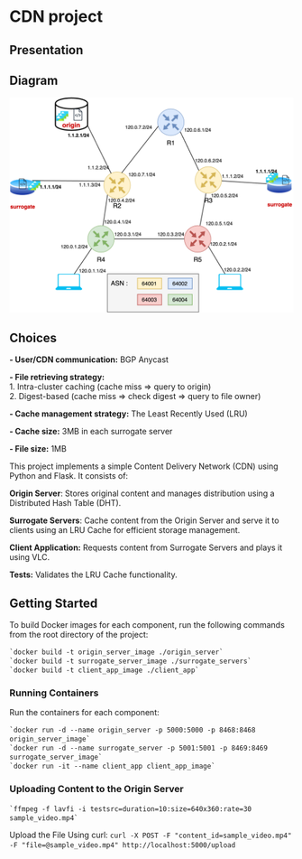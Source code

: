 # CDN project


## Presentation


## Diagram
![Diagram](diagram.png)
## Choices
**- User/CDN communication:** BGP Anycast

**- File retrieving strategy:**  
	1. Intra-cluster caching (cache miss => query to origin)   
	2. Digest-based (cache miss => check digest => query to file owner)

**- Cache management strategy:** The Least Recently Used (LRU)  

**- Cache size:** 3MB in each surrogate server  

**- File size:** 1MB

This project implements a simple Content Delivery Network (CDN) using Python and Flask. It consists of:

**Origin Server**: Stores original content and manages distribution using a Distributed Hash Table (DHT).

**Surrogate Servers**: Cache content from the Origin Server and serve it to clients using an LRU Cache for efficient storage management.

**Client Application:** Requests content from Surrogate Servers and plays it using VLC.

**Tests:** Validates the LRU Cache functionality.

## Getting Started
To build Docker images for each component, run the following commands from the root directory of the project:

	`docker build -t origin_server_image ./origin_server`  
	`docker build -t surrogate_server_image ./surrogate_servers`  
	`docker build -t client_app_image ./client_app`

### Running Containers
Run the containers for each component:

	`docker run -d --name origin_server -p 5000:5000 -p 8468:8468 origin_server_image`  
	`docker run -d --name surrogate_server -p 5001:5001 -p 8469:8469 surrogate_server_image` 
	`docker run -it --name client_app client_app_image` 

### Uploading Content to the Origin Server
	`ffmpeg -f lavfi -i testsrc=duration=10:size=640x360:rate=30 sample_video.mp4`  

Upload the File Using curl:
	`curl -X POST -F "content_id=sample_video.mp4" -F "file=@sample_video.mp4" http://localhost:5000/upload`  



